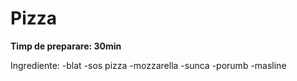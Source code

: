 # Pizza

**Timp de preparare: 30min**

Ingrediente:
 -blat 
 -sos pizza
 -mozzarella
 -sunca
 -porumb
 -masline